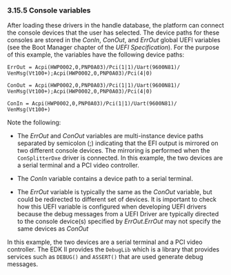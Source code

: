 <!--- @file
  3.15.5 Console variables

  Copyright (c) 2012-2018, Intel Corporation. All rights reserved.<BR>

  Redistribution and use in source (original document form) and 'compiled'
  forms (converted to PDF, epub, HTML and other formats) with or without
  modification, are permitted provided that the following conditions are met:

  1) Redistributions of source code (original document form) must retain the
     above copyright notice, this list of conditions and the following
     disclaimer as the first lines of this file unmodified.

  2) Redistributions in compiled form (transformed to other DTDs, converted to
     PDF, epub, HTML and other formats) must reproduce the above copyright
     notice, this list of conditions and the following disclaimer in the
     documentation and/or other materials provided with the distribution.

  THIS DOCUMENTATION IS PROVIDED BY TIANOCORE PROJECT "AS IS" AND ANY EXPRESS OR
  IMPLIED WARRANTIES, INCLUDING, BUT NOT LIMITED TO, THE IMPLIED WARRANTIES OF
  MERCHANTABILITY AND FITNESS FOR A PARTICULAR PURPOSE ARE DISCLAIMED. IN NO
  EVENT SHALL TIANOCORE PROJECT  BE LIABLE FOR ANY DIRECT, INDIRECT, INCIDENTAL,
  SPECIAL, EXEMPLARY, OR CONSEQUENTIAL DAMAGES (INCLUDING, BUT NOT LIMITED TO,
  PROCUREMENT OF SUBSTITUTE GOODS OR SERVICES; LOSS OF USE, DATA, OR PROFITS;
  OR BUSINESS INTERRUPTION) HOWEVER CAUSED AND ON ANY THEORY OF LIABILITY,
  WHETHER IN CONTRACT, STRICT LIABILITY, OR TORT (INCLUDING NEGLIGENCE OR
  OTHERWISE) ARISING IN ANY WAY OUT OF THE USE OF THIS DOCUMENTATION, EVEN IF
  ADVISED OF THE POSSIBILITY OF SUCH DAMAGE.

-->

### 3.15.5 Console variables

After loading these drivers in the handle database, the platform can connect
the console devices that the user has selected. The device paths for these
consoles are stored in the _ConIn_, _ConOut_, and _ErrOut_ global UEFI
variables (see the Boot Manager chapter of the _UEFI Specification_). For the
purpose of this example, the variables have the following device paths:

```
ErrOut = Acpi(HWP0002,0,PNP0A03)/Pci(1|1)/Uart(9600N81)/
VenMsg(Vt100+);Acpi(HWP0002,0,PNP0A03)/Pci(4|0)

ConOut = Acpi(HWP0002,0,PNP0A03)/Pci(1|1)/Uart(9600N81)/
VenMsg(Vt100+);Acpi(HWP0002,0,PNP0A03)/Pci(4|0)

ConIn = Acpi(HWP0002,0,PNP0A03)/Pci(1|1)/Uart(9600N81)/ 
VenMsg(Vt100+)
```

Note the following:

* The _ErrOut_ and _ConOut_ variables are multi-instance device paths separated
  by semicolon (;) indicating that the EFI output is mirrored on two different
  console devices. The mirroring is performed when the `ConSplitterDxe` driver
  is connected. In this example, the two devices are a serial terminal and a
  PCI video controller.

* The _ConIn_ variable contains a device path to a serial terminal.

* The _ErrOut_ variable is typically the same as the _ConOut_ variable, but
  could be redirected to different set of devices. It is important to check how
  this UEFI variable is configured when developing UEFI drivers because the
  debug messages from a UEFI Driver are typically directed to the console
  device(s) specified by _ErrOut_._ErrOut_ may not specify the same devices as
  _ConOut_

In this example, the two devices are a serial terminal and a PCI video
controller. The EDK II provides the `DebugLib` which is a library that provides
services such as `DEBUG()` and `ASSERT()` that are used generate debug messages.
